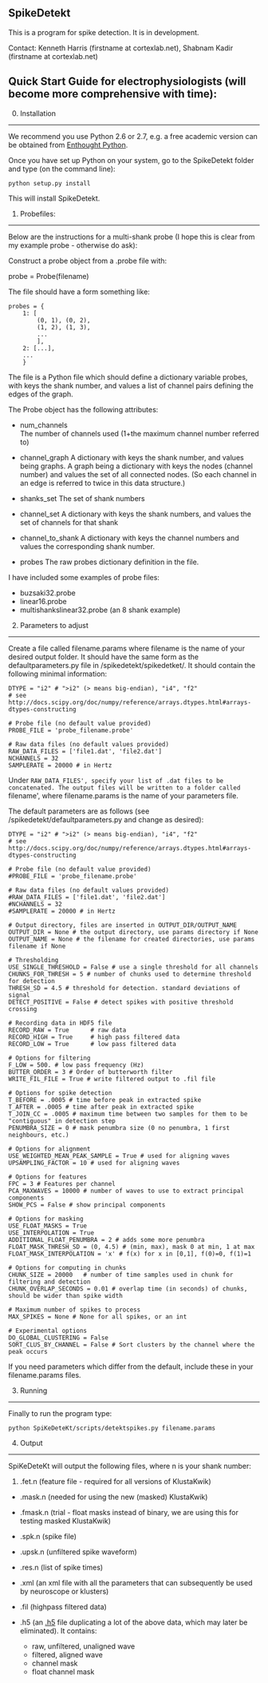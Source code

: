 SpikeDetekt
-----------

This is a program for spike detection. It is in development.

Contact: Kenneth Harris (firstname at cortexlab.net), Shabnam Kadir (firstname at cortexlab.net)

Quick Start Guide for electrophysiologists (will become more comprehensive with time):
--------------------------------------------------------------------------------------------------------------------------------------------------------------------------

0) Installation
----------------

We recommend you use Python 2.6 or 2.7, e.g. a free academic version can be obtained from [Enthought Python](http://enthought.com/products/epd.php).



Once you have set up Python on your system, go to the SpikeDetekt folder and type (on the command line):

    python setup.py install

This will install SpikeDetekt.

1) Probefiles:
---------------

Below are the instructions for a multi-shank probe (I hope this is clear from my example probe - otherwise do ask):

Construct a probe object from a .probe file with:

   probe = Probe(filename)

The file should have a form something like:

    probes = {
        1: [
            (0, 1), (0, 2),
            (1, 2), (1, 3),
            ...
            ],
        2: [...],
        ...
        }

The file is a Python file which should define a dictionary variable probes,
with keys the shank number, and values a list of channel pairs defining the
edges of the graph.

The Probe object has the following attributes:

* num_channels  
The number of channels used (1+the maximum channel number referred to)

* channel_graph 
 A dictionary with keys the shank number, and values being graphs. A graph being a dictionary with keys the nodes (channel number) and values the set of all connected nodes. (So each channel in an edge is referred to twice in this data structure.)

* shanks_set
       The set of shank numbers
   
* channel_set
       A dictionary with keys the shank numbers, and values the 
set of channels for that shank

* channel_to_shank
       A dictionary with keys the channel numbers and values the corresponding shank number.

* probes
       The raw probes dictionary definition in the file.



I have included some examples of probe files:

* buzsaki32.probe
* linear16.probe
* multishankslinear32.probe (an 8 shank example)


2) Parameters to adjust
----------------------------
Create a file called filename.params where filename is the name of your desired output folder. It should 
have the same form as the defaultparameters.py file in /spikedetekt/spikedetket/. It should contain the 
following minimal information:

    DTYPE = "i2" # ">i2" (> means big-endian), "i4", "f2"
    # see http://docs.scipy.org/doc/numpy/reference/arrays.dtypes.html#arrays-dtypes-constructing

    # Probe file (no default value provided)
    PROBE_FILE = 'probe_filename.probe'

    # Raw data files (no default values provided)
    RAW_DATA_FILES = ['file1.dat', 'file2.dat']
    NCHANNELS = 32
    SAMPLERATE = 20000 # in Hertz

Under `RAW_DATA_FILES', specify your list of .dat files to be concatenated. The output files will be written to a folder
called `filename', where filename.params is the name of your parameters file. 

The default parameters are as follows (see /spikedetekt/defaultparameters.py and change as desired):

    DTYPE = "i2" # ">i2" (> means big-endian), "i4", "f2"
    # see http://docs.scipy.org/doc/numpy/reference/arrays.dtypes.html#arrays-dtypes-constructing

    # Probe file (no default value provided)
    #PROBE_FILE = 'probe_filename.probe'

    # Raw data files (no default values provided)
    #RAW_DATA_FILES = ['file1.dat', 'file2.dat']
    #NCHANNELS = 32
    #SAMPLERATE = 20000 # in Hertz

    # Output directory, files are inserted in OUTPUT_DIR/OUTPUT_NAME
    OUTPUT_DIR = None # the output directory, use params directory if None
    OUTPUT_NAME = None # the filename for created directories, use params filename if None

    # Thresholding
    USE_SINGLE_THRESHOLD = False # use a single threshold for all channels
    CHUNKS_FOR_THRESH = 5 # number of chunks used to determine threshold for detection
    THRESH_SD = 4.5 # threshold for detection. standard deviations of signal
    DETECT_POSITIVE = False # detect spikes with positive threshold crossing

    # Recording data in HDF5 file
    RECORD_RAW = True      # raw data
    RECORD_HIGH = True     # high pass filtered data
    RECORD_LOW = True      # low pass filtered data

    # Options for filtering
    F_LOW = 500. # low pass frequency (Hz)
    BUTTER_ORDER = 3 # Order of butterworth filter
    WRITE_FIL_FILE = True # write filtered output to .fil file

    # Options for spike detection
    T_BEFORE = .0005 # time before peak in extracted spike
    T_AFTER = .0005 # time after peak in extracted spike
    T_JOIN_CC = .0005 # maximum time between two samples for them to be "contiguous" in detection step
    PENUMBRA_SIZE = 0 # mask penumbra size (0 no penumbra, 1 first neighbours, etc.)

    # Options for alignment
    USE_WEIGHTED_MEAN_PEAK_SAMPLE = True # used for aligning waves
    UPSAMPLING_FACTOR = 10 # used for aligning waves

    # Options for features
    FPC = 3 # Features per channel
    PCA_MAXWAVES = 10000 # number of waves to use to extract principal components
    SHOW_PCS = False # show principal components

    # Options for masking
    USE_FLOAT_MASKS = True
    USE_INTERPOLATION = True
    ADDITIONAL_FLOAT_PENUMBRA = 2 # adds some more penumbra
    FLOAT_MASK_THRESH_SD = (0, 4.5) # (min, max), mask 0 at min, 1 at max
    FLOAT_MASK_INTERPOLATION = 'x' # f(x) for x in [0,1], f(0)=0, f(1)=1

    # Options for computing in chunks
    CHUNK_SIZE = 20000   # number of time samples used in chunk for filtering and detection
    CHUNK_OVERLAP_SECONDS = 0.01 # overlap time (in seconds) of chunks, should be wider than spike width

    # Maximum number of spikes to process
    MAX_SPIKES = None # None for all spikes, or an int

    # Experimental options
    DO_GLOBAL_CLUSTERING = False
    SORT_CLUS_BY_CHANNEL = False # Sort clusters by the channel where the peak occurs
    
    
If you need parameters which differ from the default, include these in your filename.params files. 


3) Running
----------------------------

Finally to run the program type:

    python SpiKeDeteKt/scripts/detektspikes.py filename.params



4) Output
---------------

SpiKeDeteKt will output the following files, where n is your shank number:

1. .fet.n (feature file - required for all versions of KlustaKwik)

+ .mask.n (needed for using the new (masked) KlustaKwik)

+ .fmask.n (trial - float masks instead of binary, we are using this for testing masked KlustaKwik)

+ .spk.n (spike file)

+ .upsk.n (unfiltered spike waveform)

+ .res.n (list of spike times)

+ .xml (an xml file with all the parameters that can subsequently be used by neuroscope or klusters)

+ .fil (highpass filtered data)

+ .h5 (an [.h5](http://en.wikipedia.org/wiki/Hierarchical_Data_Format) file duplicating a lot of the above data, which may later be eliminated). It contains:
    *  raw, unfiltered, unaligned wave
    * filtered, aligned wave
    * channel mask
    * float channel mask
